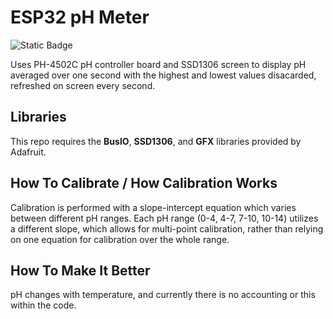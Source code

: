 # ESP32 pH Meter
![Static Badge](https://img.shields.io/badge/Status-Deep_Development/Works-yellow)

Uses PH-4502C pH controller board and SSD1306 screen to display pH averaged over one second with the highest and lowest values disacarded, refreshed on screen every second.

## Libraries
This repo requires the **BusIO**, **SSD1306**, and **GFX** libraries provided by Adafruit.

## How To Calibrate / How Calibration Works
Calibration is performed with a slope-intercept equation which varies between different pH ranges. Each pH range (0-4, 4-7, 7-10, 10-14) utilizes a different slope, 
which allows for multi-point calibration, rather than relying on one equation for calibration over the whole range.

## How To Make It Better
pH changes with temperature, and currently there is no accounting or this within the code.
